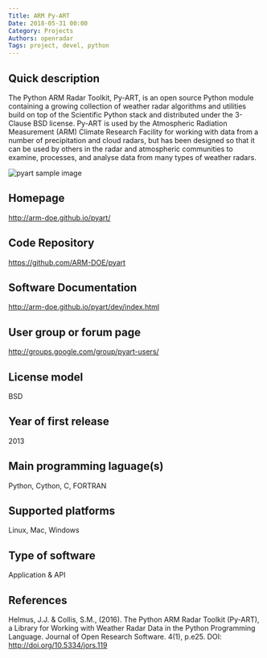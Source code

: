 ```yaml
---
Title: ARM Py-ART
Date: 2018-05-31 00:00
Category: Projects
Authors: openradar
Tags: project, devel, python
---
```


## Quick description
The Python ARM Radar Toolkit, Py-ART, is an open source Python module containing a growing collection of weather radar algorithms and utilities build on top of the Scientific Python stack and distributed under the 3-Clause BSD license. Py-ART is used by the Atmospheric Radiation Measurement (ARM) Climate Research Facility for working with data from a number of precipitation and cloud radars, but has been designed so that it can be used by others in the radar and atmospheric communities to examine, processes, and analyse data from many types of weather radars.

![pyart sample image]({filename}../images/pyart_sample_plot.png)

## Homepage
<http://arm-doe.github.io/pyart/>

## Code Repository
<https://github.com/ARM-DOE/pyart>

## Software Documentation
<http://arm-doe.github.io/pyart/dev/index.html>

## User group or forum page
<http://groups.google.com/group/pyart-users/>

## License model
BSD

## Year of first release
2013

## Main programming laguage(s)
Python, Cython, C, FORTRAN

## Supported platforms
Linux, Mac, Windows

## Type of software
Application & API

## References
Helmus, J.J. & Collis, S.M., (2016). The Python ARM Radar Toolkit (Py-ART), a Library for Working with Weather Radar Data in the Python Programming Language. Journal of Open Research Software. 4(1), p.e25. DOI: <http://doi.org/10.5334/jors.119>

